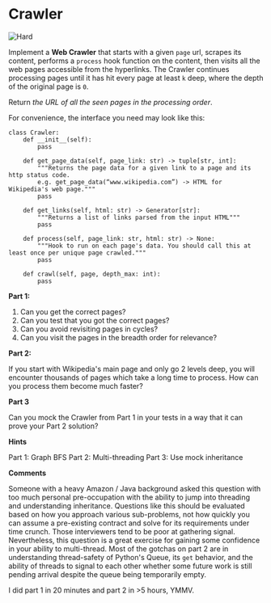 # Crawler

![Hard](https://img.shields.io/badge/Difficulty-Hard-red)


Implement a **Web Crawler** that starts with a given `page` url, scrapes its content, performs a `process` hook function on the content, then visits all the web pages accessible from the hyperlinks. The Crawler continues processing pages until it has hit every page at least `k` deep, where the depth of the original page is `0`.

Return *the URL of all the seen pages in the processing order*.

For convenience, the interface you need may look like this:
```
class Crawler:
    def __init__(self):
        pass

    def get_page_data(self, page_link: str) -> tuple[str, int]:
        """Returns the page data for a given link to a page and its http status code.
        e.g. get_page_data(“www.wikipedia.com”) -> HTML for Wikipedia's web page."""
        pass

    def get_links(self, html: str) -> Generator[str]:
        """Returns a list of links parsed from the input HTML"""
        pass

    def process(self, page_link: str, html: str) -> None:
        """Hook to run on each page's data. You should call this at least once per unique page crawled."""
        pass

    def crawl(self, page, depth_max: int):
        pass
```

**Part 1:**

1. Can you get the correct pages?
2. Can you test that you got the correct pages?
3. Can you avoid revisiting pages in cycles?
4. Can you visit the pages in the breadth order for relevance?

**Part 2:**

If you start with Wikipedia's main page and only go 2 levels deep, you will encounter thousands of pages which take a long time to process. How can you process them become much faster?

**Part 3**

Can you mock the Crawler from Part 1 in your tests in a way that it can prove your Part 2 solution?

**Hints**

Part 1: Graph BFS
Part 2: Multi-threading
Part 3: Use mock inheritance

**Comments**

Someone with a heavy Amazon / Java background asked this question with too much personal pre-occupation with the ability to jump into threading and understanding inheritance. Questions like this should be evaluated based on how you approach various sub-problems, not how quickly you can assume a pre-existing contract and solve for its requirements under time crunch. Those interviewers tend to be poor at gathering signal. Nevertheless, this question is a great exercise for gaining some confidence in your ability to multi-thread. Most of the gotchas on part 2 are in understanding thread-safety of Python's Queue, its `get` behavior, and the ability of threads to signal to each other whether some future work is still pending arrival despite the queue being temporarily empty.

I did part 1 in 20 minutes and part 2 in >5 hours, YMMV.